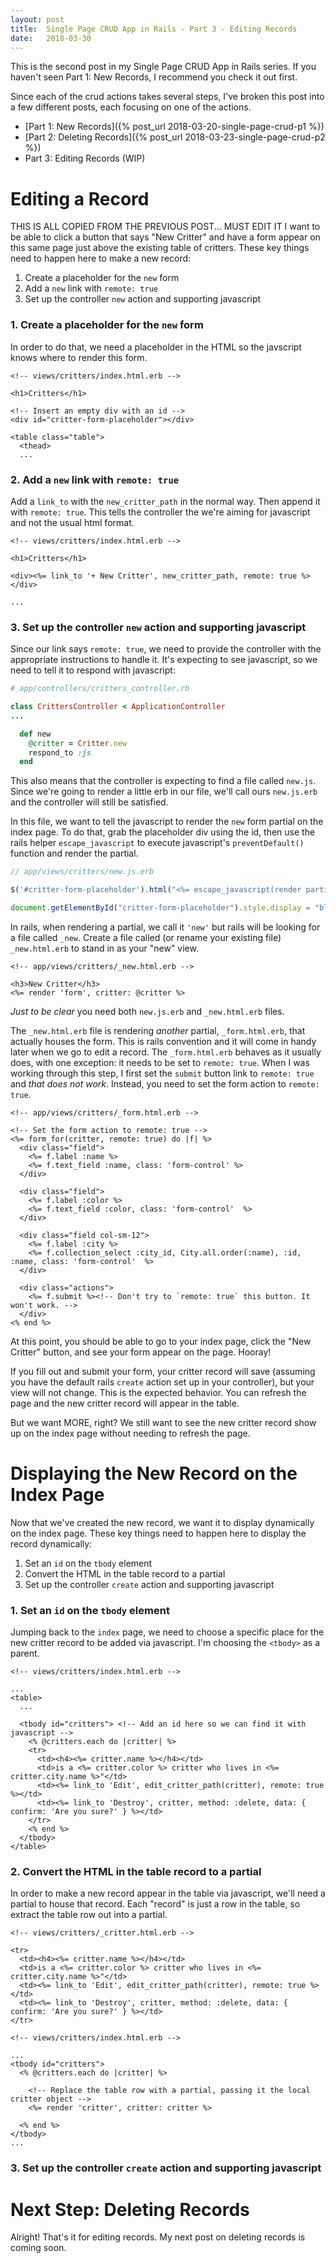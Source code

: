 ```yaml
---
layout: post
title:  Single Page CRUD App in Rails - Part 3 - Editing Records
date:   2018-03-30
---
```


This is the second post in my Single Page CRUD App in Rails series. If you haven't seen Part 1: New Records, I recommend you check it out first.

Since each of the crud actions takes several steps, I've broken this post into a few different posts, each focusing on one of the actions.

- [Part 1: New Records]({% post_url 2018-03-20-single-page-crud-p1 %})
- [Part 2: Deleting Records]({% post_url 2018-03-23-single-page-crud-p2 %})
- Part 3: Editing Records (WIP)

# Editing a Record

THIS IS ALL COPIED FROM THE PREVIOUS POST... MUST EDIT IT
I want to be able to click a button that says "New Critter" and have a form appear on this same page just above the existing table of critters. These key things need to happen here to make a new record:

1. Create a placeholder for the `new` form
2. Add a `new` link with `remote: true`
3. Set up the controller `new` action and supporting javascript

### 1. Create a placeholder for the `new` form
In order to do that, we need a placeholder in the HTML so the javscript knows where to render this form.

```erb
<!-- views/critters/index.html.erb -->

<h1>Critters</h1>

<!-- Insert an empty div with an id -->
<div id="critter-form-placeholder"></div>

<table class="table">
  <thead>
  ...

```

### 2. Add a `new` link with `remote: true`
Add a `link_to` with the `new_critter_path` in the normal way. Then append it with `remote: true`. This tells the controller the we're aiming for javascript and not the usual html format.

```erb
<!-- views/critters/index.html.erb -->

<h1>Critters</h1>

<div><%= link_to '+ New Critter', new_critter_path, remote: true %></div>

...
```

### 3. Set up the controller `new` action and supporting javascript
Since our link says `remote: true`, we need to provide the controller with the appropriate instructions to handle it. It's expecting to see javascript, so we need to tell it to  respond with javascript:

```ruby
# app/controllers/critters_controller.rb

class CrittersController < ApplicationController
...

  def new
    @critter = Critter.new
    respond_to :js
  end
```

This also means that the controller is expecting to find a file called `new.js`. Since we're going to render a little erb in our file, we'll call ours `new.js.erb` and the controller will still be satisfied.

In this file, we want to tell the javascript to render the `new` form partial on the index page. To do that, grab the placeholder div using the id, then use the rails helper `escape_javascript` to execute javascript's `preventDefault()` function and render the partial.

```js
// app/views/critters/new.js.erb

$('#critter-form-placeholder').html("<%= escape_javascript(render partial: 'new' ) %>");

document.getElementById("critter-form-placeholder").style.display = "block";
```

In rails, when rendering a partial, we call it `'new'` but rails will be looking for a file called `_new`. Create a file called (or rename your existing file) `_new.html.erb` to stand in as your "new" view.

```erb
<!-- app/views/critters/_new.html.erb -->

<h3>New Critter</h3>
<%= render 'form', critter: @critter %>

```

*Just to be clear* you need both `new.js.erb` and `_new.html.erb` files.

The `_new.html.erb` file is rendering _another_ partial, `_form.html.erb`, that actually houses the form. This is rails convention and it will come in handy later when we go to edit a record. The `_form.html.erb` behaves as it usually does, with one exception: it needs to be set to `remote: true`. When I was working through this step, I first set the `submit` button link to `remote: true` and _that does not work_. Instead, you need to set the form action to `remote: true`.

```erb
<!-- app/views/critters/_form.html.erb -->

<!-- Set the form action to remote: true -->
<%= form_for(critter, remote: true) do |f| %>
  <div class="field">
    <%= f.label :name %>
    <%= f.text_field :name, class: 'form-control' %>
  </div>

  <div class="field">
    <%= f.label :color %>
    <%= f.text_field :color, class: 'form-control'  %>
  </div>

  <div class="field col-sm-12">
    <%= f.label :city %>
    <%= f.collection_select :city_id, City.all.order(:name), :id, :name, class: 'form-control'  %>
  </div>

  <div class="actions">
    <%= f.submit %><!-- Don't try to `remote: true` this button. It won't work. -->
  </div>
<% end %>
```

At this point, you should be able to go to your index page, click the "New Critter" button, and see your form appear on the page. Hooray!

If you fill out and submit your form, your critter record will save (assuming you have the default rails `create` action set up in your controller), but your view will not change. This is the expected behavior. You can refresh the page and the new critter record will appear in the table.

But we want MORE, right? We still want to see the new critter record show up on the index page without needing to refresh the page.


# Displaying the New Record on the Index Page
Now that we've created the new record, we want it to display dynamically on the index page. These key things need to happen here to display the record dynamically:

1. Set an `id` on the `tbody` element
2. Convert the HTML in the table record to a partial
3. Set up the controller `create` action and supporting javascript


### 1. Set an `id` on the `tbody` element
Jumping back to the `index` page, we need to choose a specific place for the new critter record to be added via javascript. I'm choosing the `<tbody>` as a parent.

```erb
<!-- views/critters/index.html.erb -->

...
<table>
  ...

  <tbody id="critters"> <!-- Add an id here so we can find it with javascript -->
    <% @critters.each do |critter| %>
    <tr>
      <td><h4><%= critter.name %></h4></td>
      <td>is a <%= critter.color %> critter who lives in <%= critter.city.name %>"</td>
      <td><%= link_to 'Edit', edit_critter_path(critter), remote: true %></td>
      <td><%= link_to 'Destroy', critter, method: :delete, data: { confirm: 'Are you sure?' } %></td>
    </tr>
    <% end %>
  </tbody>
</table>

```


### 2. Convert the HTML in the table record to a partial
In order to make a new record appear in the table via javascript, we'll need a partial to house that record. Each "record" is just a row in the table, so  extract the table row out into a partial.

```erb
<!-- views/critters/_critter.html.erb -->

<tr>
  <td><h4><%= critter.name %></h4></td>
  <td>is a <%= critter.color %> critter who lives in <%= critter.city.name %>"</td>
  <td><%= link_to 'Edit', edit_critter_path(critter), remote: true %></td>
  <td><%= link_to 'Destroy', critter, method: :delete, data: { confirm: 'Are you sure?' } %></td>
</tr>

```


```erb
<!-- views/critters/index.html.erb -->

...
<tbody id="critters">
  <% @critters.each do |critter| %>

    <!-- Replace the table row with a partial, passing it the local critter object -->
    <%= render 'critter', critter: critter %>

  <% end %>
</tbody>
...

```


### 3. Set up the controller `create` action and supporting javascript




# Next Step: Deleting Records
Alright! That's it for editing records. My next post on deleting records is coming soon.

